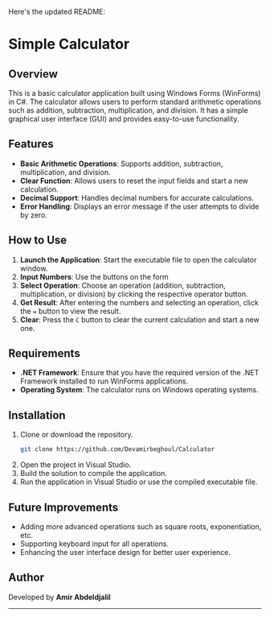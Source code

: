 ﻿Here's the updated README:

# Simple Calculator

## Overview

This is a basic calculator application built using Windows Forms (WinForms) in C#. The calculator allows users to perform standard arithmetic operations such as addition, subtraction, multiplication, and division. It has a simple graphical user interface (GUI) and provides easy-to-use functionality.

## Features

- **Basic Arithmetic Operations**: Supports addition, subtraction, multiplication, and division.
- **Clear Function**: Allows users to reset the input fields and start a new calculation.
- **Decimal Support**: Handles decimal numbers for accurate calculations.
- **Error Handling**: Displays an error message if the user attempts to divide by zero.

## How to Use

1. **Launch the Application**: Start the executable file to open the calculator window.
2. **Input Numbers**: Use the buttons on the form
3. **Select Operation**: Choose an operation (addition, subtraction, multiplication, or division) by clicking the respective operator button.
4. **Get Result**: After entering the numbers and selecting an operation, click the `=` button to view the result.
5. **Clear**: Press the `C` button to clear the current calculation and start a new one.

## Requirements

- **.NET Framework**: Ensure that you have the required version of the .NET Framework installed to run WinForms applications.
- **Operating System**: The calculator runs on Windows operating systems.

## Installation

1. Clone or download the repository.
   ```bash
   git clone https://github.com/Devamirbeghoul/Calculator
   ```
2. Open the project in Visual Studio.
3. Build the solution to compile the application.
4. Run the application in Visual Studio or use the compiled executable file.

## Future Improvements

- Adding more advanced operations such as square roots, exponentiation, etc.
- Supporting keyboard input for all operations.
- Enhancing the user interface design for better user experience.

## Author

Developed by **Amir Abdeldjalil**

---

